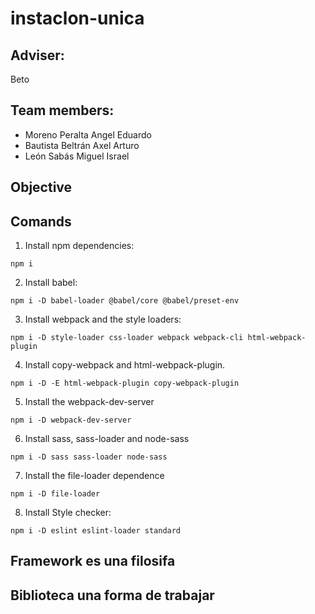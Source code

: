 # instaclon-unica
## Adviser:
Beto
## Team members:
- Moreno Peralta Angel Eduardo
- Bautista Beltrán Axel Arturo
- León Sabás Miguel Israel

## Objective

## Comands
1. Install npm dependencies:
```
npm i
```
2. Install babel:
```
npm i -D babel-loader @babel/core @babel/preset-env
```
3. Install webpack and the style loaders:
```
npm i -D style-loader css-loader webpack webpack-cli html-webpack-plugin
```
4. Install copy-webpack and html-webpack-plugin.
```
npm i -D -E html-webpack-plugin copy-webpack-plugin
```
5. Install the webpack-dev-server
```
npm i -D webpack-dev-server
```
6. Install sass, sass-loader and node-sass
```
npm i -D sass sass-loader node-sass
```
7. Install the file-loader dependence
```
npm i -D file-loader
```
8. Install Style checker:
```
npm i -D eslint eslint-loader standard
```

## Framework es una filosifa
## Biblioteca una forma de trabajar
